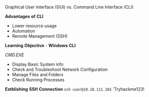 Graphical User Interface (GUI) vs. Command Line Interface (CLI) 

**Advantages** **of** **CLI**
- Lower resource usage
- Automation
- Remote Management (SSH)

**Learning** **Objective** - **Windows** **CLI**

*CMD.EXE*
- Display Basic System info
- Check and Troubleshoot Network Configuration
- Manage Files and Folders
- Check Running Processes

**Estblishing** **SSH** **Connection** 
`ssh user@10.10.111.165`
`Tryhackme123!


